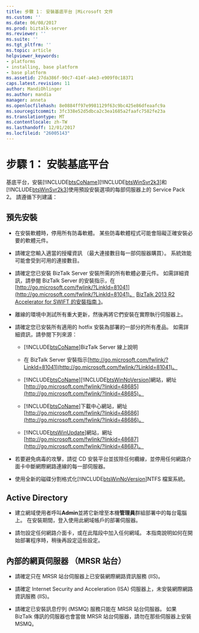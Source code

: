 ```yaml
---
title: 步驟 1： 安裝基底平台 |Microsoft 文件
ms.custom: ''
ms.date: 06/08/2017
ms.prod: biztalk-server
ms.reviewer: ''
ms.suite: ''
ms.tgt_pltfrm: ''
ms.topic: article
helpviewer_keywords:
- platforms
- installing, base platform
- base platform
ms.assetid: 27da386f-90c7-414f-a4e3-e909f0c18371
caps.latest.revision: 11
author: MandiOhlinger
ms.author: mandia
manager: anneta
ms.openlocfilehash: 8e0884ff97e9981129f63c9bc425e86dfeaafc9a
ms.sourcegitcommit: 3fc338e52d5dbca2c3ea1685a2faafc7582fe23a
ms.translationtype: MT
ms.contentlocale: zh-TW
ms.lasthandoff: 12/01/2017
ms.locfileid: "26005143"
---
```

# <a name="step-1-installing-the-base-platform"></a>步驟 1： 安裝基底平台
基底平台，安裝[!INCLUDE[btsCoName](../../includes/btsconame-md.md)][!INCLUDE[btsWinSvr2k3](../../includes/btswinsvr2k3-md.md)]和[!INCLUDE[btsWinSvr2k3](../../includes/btswinsvr2k3-md.md)]使用預設安裝選項的每部伺服器上的 Service Pack 2。 請遵循下列建議：  
  
## <a name="pre-installation"></a>預先安裝  
  
-   在安裝軟體時，停用所有防毒軟體。 某些防毒軟體程式可能會阻礙正確安裝必要的軟體元件。  
  
-   請確定您輸入適當的授權資訊 （最大連接數目每一部伺服器購買）。 系統效能可能會受到可用的連接數目。  
  
-   請確定您已安裝 BizTalk Server 安裝所需的所有軟體必要元件。 如需詳細資訊，請參閱 BizTalk Server 的安裝指示，在[http://go.microsoft.com/fwlink/?LinkId=81041](http://go.microsoft.com/fwlink/?LinkId=81041)。 [BizTalk 2013 R2 Accelerator for SWIFT 的安裝指南 》](http://msdn.microsoft.com/library/d2b4a9f3-baeb-4fbc-9fda-5e4178832cd1)。  
  
-   離線的環境中測試所有重大更新，然後再將它們安裝在實際執行伺服器上。  
  
-   請確定您已安裝所有適用的 hotfix 安裝為部署的一部分的所有產品。 如需詳細資訊，請參閱下列來源：  
  
    -   [!INCLUDE[btsCoName](../../includes/btsconame-md.md)]BizTalk Server 線上說明  
  
    -   在 BizTalk Server 安裝指示[http://go.microsoft.com/fwlink/?LinkId=81041](http://go.microsoft.com/fwlink/?LinkId=81041)。  
  
    -   [!INCLUDE[btsCoName](../../includes/btsconame-md.md)][!INCLUDE[btsWinNoVersion](../../includes/btswinnoversion-md.md)]網站，網址[http://go.microsoft.com/fwlink/?linkid=48685](http://go.microsoft.com/fwlink/?linkid=48685)。  
  
    -   [!INCLUDE[btsCoName](../../includes/btsconame-md.md)]下載中心網站，網址[http://go.microsoft.com/fwlink/?linkid=48686](http://go.microsoft.com/fwlink/?linkid=48686)。  
  
    -   [!INCLUDE[btsWinUpdate](../../includes/btswinupdate-md.md)]網站，網址[http://go.microsoft.com/fwlink/?linkid=48687](http://go.microsoft.com/fwlink/?linkid=48687)。  
  
-   若要避免病毒的攻擊，請從 CD 安裝平台並拔除任何纜線，並停用任何網路介面卡中斷網際網路連線的每一部伺服器。  
  
-   使用全新的磁碟分割格式化[!INCLUDE[btsWinNoVersion](../../includes/btswinnoversion-md.md)]NTFS 檔案系統。  
  
## <a name="active-directory"></a>Active Directory  
  
-   建立網域使用者呼叫**Admin**並將它新增至本機**管理員**群組部署中的每台電腦上。 在安裝期間，登入使用此網域帳戶的部署伺服器。  
  
-   請勿設定任何網路介面卡，或在此階段中加入任何網域。 本指南說明如何在開始部署程序時，稍後再設定這些設定。  
  
## <a name="internal-web-servers-mrsr-site"></a>內部的網頁伺服器 （MRSR 站台）  
  
-   請確定只在 MRSR 站台伺服器上已安裝網際網路資訊服務 (IIS)。  
  
-   請確定 Internet Security and Acceleration (ISA) 伺服器上，未安裝網際網路資訊服務 (IIS)。  
  
-   請確定已安裝訊息佇列 (MSMQ) 服務只能在 MRSR 站台伺服器。 如果 BizTalk 傳訊的伺服器也會當做 MRSR 站台伺服器，請勿在那些伺服器上安裝 MSMQ。